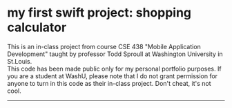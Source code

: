 # my first swift project: shopping calculator
This is an in-class project from course CSE 438 "Mobile Application Development" taught by professor Todd Sproull at Washington University in St.Louis.<br>
This code has been made public only for my personal portfolio purposes. If you are a student at WashU, please note that I do not grant permission for anyone to turn in this code as their in-class project. Don't cheat, it's not cool.

---

